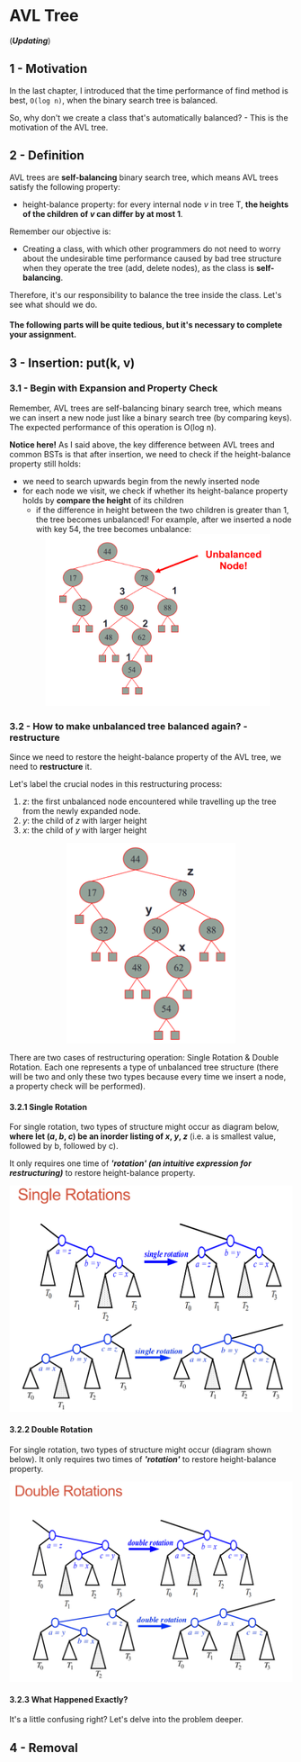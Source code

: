# AVL Tree
(_**Updating**_)

## 1 - Motivation
In the last chapter, I introduced that the time performance of find method is best, `O(log n)`, when the binary search tree is balanced. 

So, why don't we create a class that's automatically balanced? - This is the motivation of the AVL tree. 

## 2 - Definition
AVL trees are **self-balancing** binary search tree, which means AVL trees satisfy the following property:
- height-balance property: for every internal node _v_ in tree T, **the heights of the children of _v_ can differ by at most 1**.

Remember our objective is:
- Creating a class, with which other programmers do not need to worry about the undesirable time performance caused
by bad tree structure when they operate the tree (add, delete nodes), as the class is **self-balancing**.

Therefore, it's our responsibility to balance the tree inside the class. Let's see what should we do.

#### The following parts will be quite tedious, but it's necessary to complete your assignment.

## 3 - Insertion: put(k, v)
### 3.1 - Begin with Expansion and Property Check
Remember, AVL trees are self-balancing binary search tree, which means we can insert a new node just like a binary
search tree (by comparing keys). The expected performance of this operation is O(log n).

**Notice here!** As I said above, the key difference between AVL trees and common BSTs is that after insertion, we need
to check if the height-balance property still holds:
- we need to search upwards begin from the newly inserted node
- for each node we visit, we check if whether its height-balance property holds by **compare the height** of its children
  - if the difference in height between the two children is greater than 1, the tree becomes unbalanced! For example, after we
inserted a node with key 54, the tree becomes unbalance:
  <div align="center">
    <img src="img/unbalanced-avl.png" width = "400">
  </div>
### 3.2 - How to make unbalanced tree balanced again? - restructure
Since we need to restore the height-balance property of the AVL tree, we need to **restructure** it.

Let's label the crucial nodes in this restructuring process: 
1. _z_: the first unbalanced node encountered while travelling up the tree from the newly expanded node.
2. _y_: the child of _z_ with larger height
3. _x_: the child of _y_ with larger height
  <div align="center">
    <img src="img/labelled-avl.png" width = "300">
  </div>

There are two cases of restructuring operation: Single Rotation & Double Rotation. Each one represents a type of unbalanced tree structure (there will be 
two and only these two types because every time we insert a node, a property check will be performed).

#### 3.2.1 Single Rotation
For single rotation, two types of structure might occur as diagram below, **where let (_a_, _b_, _c_) be an inorder listing of _x_, _y_, _z_** (i.e. a is smallest 
value, followed by b, followed by c).<a name="setup"></a>

It only requires one time of **_'rotation' (an intuitive expression for restructuring)_** to restore height-balance property.

<img src="img/single-rotation.png" width = "600">


#### 3.2.2 Double Rotation
For single rotation, two types of structure might occur (diagram shown below).
It only requires two times of **_'rotation'_** to restore height-balance property.

<img src="img/double-rotation.png" width = "600">

#### 3.2.3 What Happened Exactly?

It's a little confusing right? Let's delve into the problem deeper.


## 4 - Removal